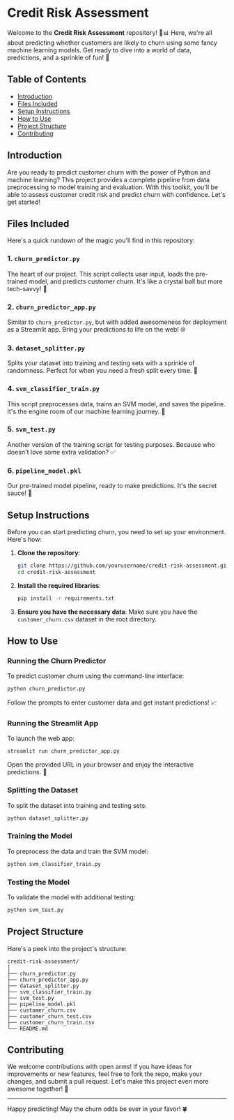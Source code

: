 # Credit Risk Assessment

Welcome to the **Credit Risk Assessment** repository! 🏦📊 Here, we're all about predicting whether customers are likely to churn using some fancy machine learning models. Get ready to dive into a world of data, predictions, and a sprinkle of fun! 🎉

## Table of Contents
- [Introduction](#introduction)
- [Files Included](#files-included)
- [Setup Instructions](#setup-instructions)
- [How to Use](#how-to-use)
- [Project Structure](#project-structure)
- [Contributing](#contributing)

## Introduction

Are you ready to predict customer churn with the power of Python and machine learning? This project provides a complete pipeline from data preprocessing to model training and evaluation. With this toolkit, you'll be able to assess customer credit risk and predict churn with confidence. Let's get started!

## Files Included

Here's a quick rundown of the magic you'll find in this repository:

### 1. `churn_predictor.py`
The heart of our project. This script collects user input, loads the pre-trained model, and predicts customer churn. It's like a crystal ball but more tech-savvy! 🔮

### 2. `churn_predictor_app.py`
Similar to `churn_predictor.py`, but with added awesomeness for deployment as a Streamlit app. Bring your predictions to life on the web! 🌐

### 3. `dataset_splitter.py`
Splits your dataset into training and testing sets with a sprinkle of randomness. Perfect for when you need a fresh split every time. 🎲

### 4. `svm_classifier_train.py`
This script preprocesses data, trains an SVM model, and saves the pipeline. It's the engine room of our machine learning journey. 🚂

### 5. `svm_test.py`
Another version of the training script for testing purposes. Because who doesn't love some extra validation? ✅

### 6. `pipeline_model.pkl`
Our pre-trained model pipeline, ready to make predictions. It's the secret sauce! 🌟

## Setup Instructions

Before you can start predicting churn, you need to set up your environment. Here's how:

1. **Clone the repository**:
    ```bash
    git clone https://github.com/yourusername/credit-risk-assessment.git
    cd credit-risk-assessment
    ```

2. **Install the required libraries**:
    ```bash
    pip install -r requirements.txt
    ```

3. **Ensure you have the necessary data**:
    Make sure you have the `customer_churn.csv` dataset in the root directory.

## How to Use

### Running the Churn Predictor

To predict customer churn using the command-line interface:

```bash
python churn_predictor.py
```

Follow the prompts to enter customer data and get instant predictions! 📈

### Running the Streamlit App

To launch the web app:

```bash
streamlit run churn_predictor_app.py
```

Open the provided URL in your browser and enjoy the interactive predictions. 🚀

### Splitting the Dataset

To split the dataset into training and testing sets:

```bash
python dataset_splitter.py
```

### Training the Model

To preprocess the data and train the SVM model:

```bash
python svm_classifier_train.py
```

### Testing the Model

To validate the model with additional testing:

```bash
python svm_test.py
```

## Project Structure

Here's a peek into the project's structure:

```
credit-risk-assessment/
│
├── churn_predictor.py
├── churn_predictor_app.py
├── dataset_splitter.py
├── svm_classifier_train.py
├── svm_test.py
├── pipeline_model.pkl
├── customer_churn.csv
├── customer_churn_test.csv
├── customer_churn_train.csv
└── README.md
```

## Contributing

We welcome contributions with open arms! If you have ideas for improvements or new features, feel free to fork the repo, make your changes, and submit a pull request. Let's make this project even more awesome together! 💪


---

Happy predicting! May the churn odds be ever in your favor! 🍀
